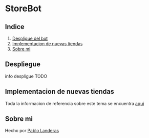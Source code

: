 # StoreBot

## Indice

1. [Despligue del bot](#depliegue)
2. [Implementacion de nuevas tiendas](#nuevos_productos)
3. [Sobre mi](#sobre_mi)

## Despliegue <a id="depliegue">

info despligue TODO

## Implementacion de nuevas tiendas <a id="nuevos_productos">

Toda la informacion de referencia sobre este tema se encuentra [aqui](dsg\document.md)

## Sobre mi <a id="sobre_mi">

Hecho por [Pablo Landeras](pablolanderas@gmail.com)

